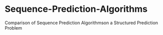# Sequence-Prediction-Algorithms
Comparison of Sequence Prediction Algorithmson a Structured Prediction Problem
